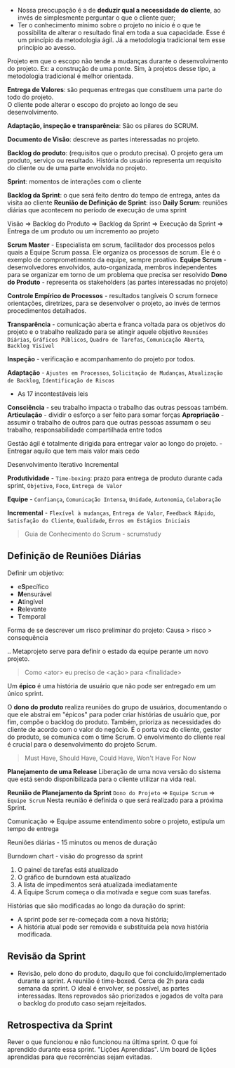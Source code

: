 - Nossa preocupação é a de **deduzir qual a necessidade do cliente**, ao invés de simplesmente perguntar o que o cliente quer;
- Ter o conhecimento mínimo sobre o projeto no início é o que te possibilita de alterar o resultado final em toda a sua capacidade. Esse é um princípio da metodologia ágil. Já a metodologia tradicional tem esse princípio ao avesso.

Projeto em que o escopo não tende a mudanças durante o desenvolvimento do projeto. Ex: a construção de uma ponte. Sim, à projetos desse tipo, a metodologia tradicional é melhor orientada.

**Entrega de Valores**: são pequenas entregas que constituem uma parte do todo do projeto.  
O cliente pode alterar o escopo do projeto ao longo de seu desenvolvimento.

**Adaptação, inspeção e transparência**: São os pilares do SCRUM.

**Documento de Visão**: descreve as partes interessadas no projeto.

**Backlog do produto**: (requisitos que o produto precisa). O projeto gera um produto, serviço ou resultado.  História do usuário representa um requisito do cliente ou de uma parte envolvida no projeto.

**Sprint**: momentos de interações com o cliente 

**Backlog da Sprint**: o que será feito dentro do tempo de entrega, antes da visita ao cliente
**Reunião de Definição de Sprint**: isso
**Daily Scrum**: reuniões diárias que acontecem no período de execução de uma sprint

Visão ⇒ Backlog do Produto ⇒ Backlog da Sprint ⇒ Execução da Sprint ⇒ Entrega de um produto ou um incremento ao projeto

**Scrum Master** - Especialista em scrum, facilitador dos processos pelos quais a Equipe Scrum passa. Ele organiza os processos de scrum. Ele é o exemplo de comprometimento da equipe, sempre proativo. 
**Equipe Scrum** - desenvolvedores envolvidos, auto-organizada, membros independentes para se organizar em torno de um problema que precisa ser resolvido
**Dono do Produto** - representa os stakeholders (as partes interessadas no projeto)

**Controle Empírico de Processos** - resultados tangíveis
O scrum fornece orientações, diretrizes, para se desenvolver o projeto, ao invés de termos procedimentos detalhados. 

**Transparência** - comunicação aberta e franca voltada para os objetivos do projeto e o trabalho realizado para se atingir aquele objetivo
`Reuniões Diárias`, `Gráficos Públicos`, `Quadro de Tarefas`, `Comunicação Aberta`, `Backlog Visível`

**Inspeção** - verificação e acompanhamento do projeto por todos.

**Adaptação** - `Ajustes em Processos`, `Solicitação de Mudanças`, `Atualização de Backlog`, `Identificação de Riscos`

- As 17 incontestáveis leis

**Consciência** - seu trabalho impacta o trabalho das outras pessoas também.
**Articulação** - dividir o esforço a ser feito para somar forças
**Apropriação** - assumir o trabalho de outros para que outras pessoas assumam o seu trabalho, responsabilidade compartilhada entre todos

Gestão ágil é totalmente dirigida para entregar valor ao longo do projeto. - Entregar aquilo que tem mais valor mais cedo

Desenvolvimento Iterativo Incremental


**Produtividade** - `Time-boxing`: prazo para entrega de produto durante cada sprint, `Objetivo`, `Foco`, `Entrega de Valor`

**Equipe** - `Confiança`, `Comunicação Intensa`, `Unidade`, `Autonomia`, `Colaboração`

**Incremental** - `Flexível à mudanças`, `Entrega de Valor`, `Feedback Rápido`, `Satisfação do Cliente`, `Qualidade`, `Erros em Estágios Iniciais`

> Guia de Conhecimento do Scrum - scrumstudy

Definição de Reuniões Diárias
---
Definir um objetivo:
- e**S**pecífico
- **M**ensurável
- **A**tingível
- **R**elevante
- **T**emporal

Forma de se descrever um risco preliminar do projeto:
Causa > risco > consequência

.. Metaprojeto serve para definir o estado da equipe perante um novo projeto. 

> Como <ator\> eu preciso de <ação\> para <finalidade\>


Um **épico** é uma história de usuário que não pode ser entregado em um único sprint.

O **dono do produto** realiza reuniões do grupo de usuários, documentando o que ele abstrai em "épicos" para poder criar histórias de usuário que, por fim, compõe o backlog do produto. Também, prioriza as necessidades do cliente de acordo com o valor do negócio. É o porta voz do cliente, gestor do produto, se comunica com o time Scrum. O envolvimento do cliente real é crucial para o desenvolvimento do projeto Scrum.


> Must Have, Should Have, Could Have, Won't Have For Now

**Planejamento de uma Release**
Liberação de uma nova versão do sistema que está sendo disponibilizada para o cliente utilizar na vida real.


**Reunião de Planejamento da Sprint**
`Dono do Projeto` ⇒ `Equipe Scrum` ⇒ `Equipe Scrum`
Nesta reunião é definida o que será realizado para a próxima Sprint.

Comunicação ⇒ Equipe assume entendimento sobre o projeto, estipula um tempo de entrega

Reuniões diárias - 15 minutos ou menos de duração

Burndown chart - visão do progresso da sprint
1. O painel de tarefas está atualizado
2. O gráfico de burndown está atualizado
3. A lista de impedimentos será atualizada imediatamente
4. A Equipe Scrum começa o dia motivada e segue com suas tarefas.

Histórias que são modificadas ao longo da duração do sprint: 
- A sprint pode ser re-começada com a nova história;
- A história atual pode ser removida e substituída pela nova história modificada.

Revisão da Sprint 
--
- Revisão, pelo dono do produto, daquilo que foi concluído/implementado durante a sprint. A reunião é time-boxed. Cerca de 2h para cada semana da sprint. O ideal é envolver, se possível, as partes interessadas.
Itens reprovados são priorizados e jogados de volta para o backlog do produto caso sejam rejeitados.

Retrospectiva da Sprint
--
Rever o que funcionou e não funcionou na última sprint. O que foi aprendido durante essa sprint. "Lições Aprendidas". Um board de lições aprendidas para que recorrências sejam evitadas.
<!--stackedit_data:
eyJoaXN0b3J5IjpbOTQxNzY5Nzc1XX0=
-->